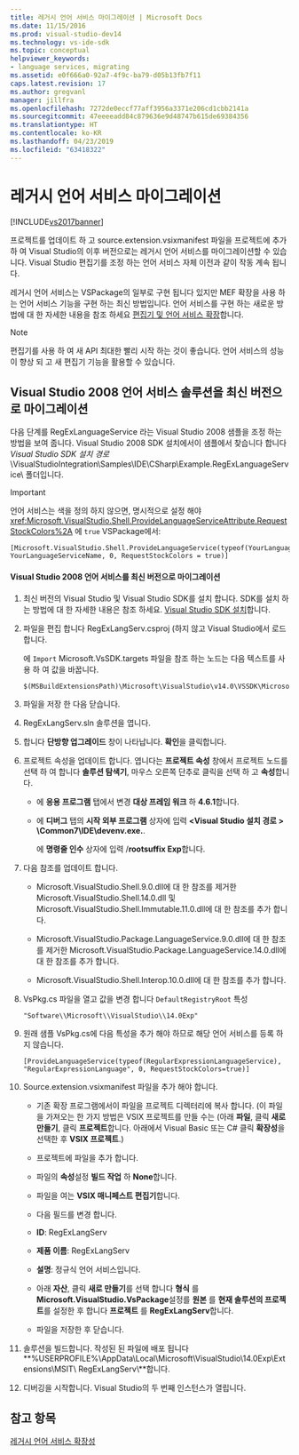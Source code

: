 ```yaml
---
title: 레거시 언어 서비스 마이그레이션 | Microsoft Docs
ms.date: 11/15/2016
ms.prod: visual-studio-dev14
ms.technology: vs-ide-sdk
ms.topic: conceptual
helpviewer_keywords:
- language services, migrating
ms.assetid: e0f666a0-92a7-4f9c-ba79-d05b13fb7f11
caps.latest.revision: 17
ms.author: gregvanl
manager: jillfra
ms.openlocfilehash: 7272de0eccf77aff3956a3371e206cd1cbb2141a
ms.sourcegitcommit: 47eeeeadd84c879636e9d48747b615de69384356
ms.translationtype: HT
ms.contentlocale: ko-KR
ms.lasthandoff: 04/23/2019
ms.locfileid: "63418322"
---
```

# <a name="migrating-a-legacy-language-service"></a>레거시 언어 서비스 마이그레이션
[!INCLUDE[vs2017banner](../../includes/vs2017banner.md)]

프로젝트를 업데이트 하 고 source.extension.vsixmanifest 파일을 프로젝트에 추가 하 여 Visual Studio의 이후 버전으로는 레거시 언어 서비스를 마이그레이션할 수 있습니다. Visual Studio 편집기를 조정 하는 언어 서비스 자체 이전과 같이 작동 계속 됩니다.  
  
 레거시 언어 서비스는 VSPackage의 일부로 구현 됩니다 있지만 MEF 확장을 사용 하는 언어 서비스 기능을 구현 하는 최신 방법입니다. 언어 서비스를 구현 하는 새로운 방법에 대 한 자세한 내용을 참조 하세요 [편집기 및 언어 서비스 확장](../../extensibility/editor-and-language-service-extensions.md)합니다.  
  
> [!NOTE]
> 편집기를 사용 하 여 새 API 최대한 빨리 시작 하는 것이 좋습니다. 언어 서비스의 성능이 향상 되 고 새 편집기 기능을 활용할 수 있습니다.  
  
## <a name="migrating-a-visual-studio-2008-language-service-solution-to-a-later-version"></a>Visual Studio 2008 언어 서비스 솔루션을 최신 버전으로 마이그레이션  
 다음 단계를 RegExLanguageService 라는 Visual Studio 2008 샘플을 조정 하는 방법을 보여 줍니다. Visual Studio 2008 SDK 설치에서이 샘플에서 찾습니다 합니다 *Visual Studio SDK 설치 경로*\VisualStudioIntegration\Samples\IDE\CSharp\Example.RegExLanguageService\ 폴더입니다.  
  
> [!IMPORTANT]
> 언어 서비스는 색을 정의 하지 않으면, 명시적으로 설정 해야 <xref:Microsoft.VisualStudio.Shell.ProvideLanguageServiceAttribute.RequestStockColors%2A> 에 `true` VSPackage에서:  
  
```  
[Microsoft.VisualStudio.Shell.ProvideLanguageService(typeof(YourLanguageService), YourLanguageServiceName, 0, RequestStockColors = true)]  
```  
  
#### <a name="to-migrate-a-visual-studio-2008-language-service-to-a-later-version"></a>Visual Studio 2008 언어 서비스를 최신 버전으로 마이그레이션  
  
1. 최신 버전의 Visual Studio 및 Visual Studio SDK를 설치 합니다. SDK를 설치 하는 방법에 대 한 자세한 내용은 참조 하세요. [Visual Studio SDK 설치](../../extensibility/installing-the-visual-studio-sdk.md)합니다.  
  
2. 파일을 편집 합니다 RegExLangServ.csproj (하지 않고 Visual Studio에서 로드 합니다.  
  
     에 `Import` Microsoft.VsSDK.targets 파일을 참조 하는 노드는 다음 텍스트를 사용 하 여 값을 바꿉니다.  
  
    ```  
    $(MSBuildExtensionsPath)\Microsoft\VisualStudio\v14.0\VSSDK\Microsoft.VsSDK.targets  
    ```  
  
3. 파일을 저장 한 다음 닫습니다.  
  
4. RegExLangServ.sln 솔루션을 엽니다.  
  
5. 합니다 **단방향 업그레이드** 창이 나타납니다. **확인**을 클릭합니다.  
  
6. 프로젝트 속성을 업데이트 합니다. 엽니다는 **프로젝트 속성** 창에서 프로젝트 노드를 선택 하 여 합니다 **솔루션 탐색기**, 마우스 오른쪽 단추로 클릭을 선택 하 고 **속성**합니다.  
  
    - 에 **응용 프로그램** 탭에서 변경 **대상 프레임 워크** 하 **4.6.1**합니다.  
  
    - 에 **디버그** 탭의 **시작 외부 프로그램** 상자에 입력  **\<Visual Studio 설치 경로 > \Common7\IDE\devenv.exe.**.  
  
         에 **명령줄 인수** 상자에 입력 /**rootsuffix Exp**합니다.  
  
7. 다음 참조를 업데이트 합니다.  
  
    - Microsoft.VisualStudio.Shell.9.0.dll에 대 한 참조를 제거한 Microsoft.VisualStudio.Shell.14.0.dll 및 Microsoft.VisualStudio.Shell.Immutable.11.0.dll에 대 한 참조를 추가 합니다.  
  
    - Microsoft.VisualStudio.Package.LanguageService.9.0.dll에 대 한 참조를 제거한 Microsoft.VisualStudio.Package.LanguageService.14.0.dll에 대 한 참조를 추가 합니다.  
  
    - Microsoft.VisualStudio.Shell.Interop.10.0.dll에 대 한 참조를 추가 합니다.  
  
8. VsPkg.cs 파일을 열고 값을 변경 합니다 `DefaultRegistryRoot` 특성  
  
    ```  
    "Software\\Microsoft\\VisualStudio\\14.0Exp"  
    ```  
  
9. 원래 샘플 VsPkg.cs에 다음 특성을 추가 해야 하므로 해당 언어 서비스를 등록 하지 않습니다.  
  
    ```  
    [ProvideLanguageService(typeof(RegularExpressionLanguageService), "RegularExpressionLanguage", 0, RequestStockColors=true)]  
    ```  
  
10. Source.extension.vsixmanifest 파일을 추가 해야 합니다.  
  
    - 기존 확장 프로그램에서이 파일을 프로젝트 디렉터리에 복사 합니다. (이 파일을 가져오는 한 가지 방법은 VSIX 프로젝트를 만들 수는 (아래 **파일**, 클릭 **새로 만들기**, 클릭 **프로젝트**합니다. 아래에서 Visual Basic 또는 C# 클릭 **확장성**을 선택한 후 **VSIX 프로젝트**.)  
  
    - 프로젝트에 파일을 추가 합니다.  
  
    - 파일의 **속성**설정 **빌드 작업** 하 **None**합니다.  
  
    - 파일을 여는 **VSIX 매니페스트 편집기**합니다.  
  
    - 다음 필드를 변경 합니다.  
  
    - **ID**: RegExLangServ  
  
    - **제품 이름**: RegExLangServ  
  
    - **설명**: 정규식 언어 서비스입니다.  
  
    - 아래 **자산**, 클릭 **새로 만들기**를 선택 합니다 **형식** 를 **Microsoft.VisualStudio.VsPackage**설정를 **원본** 를 **현재 솔루션의 프로젝트**를 설정한 후 합니다 **프로젝트** 를 **RegExLangServ**합니다.  
  
    - 파일을 저장한 후 닫습니다.  
  
11. 솔루션을 빌드합니다. 작성된 된 파일에 배포 됩니다 **%USERPROFILE%\AppData\Local\Microsoft\VisualStudio\14.0Exp\Extensions\MSIT\ RegExLangServ\\**합니다.  
  
12. 디버깅을 시작합니다. Visual Studio의 두 번째 인스턴스가 열립니다.  
  
## <a name="see-also"></a>참고 항목  
 [레거시 언어 서비스 확장성](../../extensibility/internals/legacy-language-service-extensibility.md)
